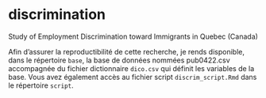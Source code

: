 # discrimination
Study of Employment Discrimination toward Immigrants in Quebec (Canada)

Afin d’assurer la reproductibilité de cette recherche, je rends disponible, dans le répertoire `base`, la base de données nommées pub0422.csv accompagnée du fichier dictionnaire `dico.csv` qui définit les variables de la base. Vous avez également accès au fichier script `discrim_script.Rmd` dans le répertoire `script`. 
